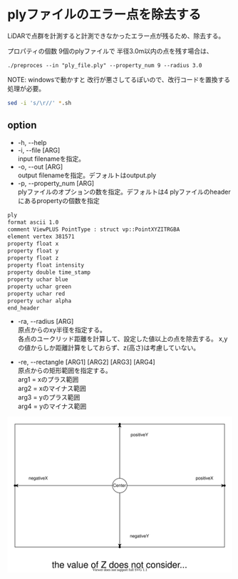 # plyファイルのエラー点を除去する

LiDARで点群を計測すると計測できなかったエラー点が残るため、除去する。

プロパティの個数 9個のplyファイルで
半径3.0m以内の点を残す場合は、
```
./preproces --in "ply_file.ply" --property_num 9 --radius 3.0
```


NOTE: windowsで動かすと 改行が悪さしてるぽいので、改行コードを置換する処理が必要。
```bash
sed -i 's/\r//' *.sh
```



## option
- -h, --help  
- -i, --file [ARG]  
input filenameを指定。
- -o, --out [ARG]  
output filenameを指定。デフォルトはoutput.ply
- -p, --property_num [ARG]  
plyファイルのオプションの数を指定。デフォルトは4
plyファイルのheaderにあるpropertyの個数を指定
```
ply  
format ascii 1.0  
comment ViewPLUS PointType : struct vp::PointXYZITRGBA  
element vertex 381571  
property float x  
property float y  
property float z  
property float intensity  
property double time_stamp  
property uchar blue  
property uchar green  
property uchar red  
property uchar alpha  
end_header
```

- -ra, --radius [ARG]  
 原点からのxy半径を指定する。  
 各点のユークリッド距離を計算して、設定した値以上の点を除去する。
 x,yの値からしか距離計算をしておらず、z(高さ)は考慮していない。

- -re, --rectangle [ARG1] [ARG2] [ARG3] [ARG4]  
原点からの矩形範囲を指定する。  
arg1 = xのプラス範囲  
arg2 = xのマイナス範囲  
arg3 = yのプラス範囲  
arg4 = yのマイナス範囲  

![](img/rec.svg)
